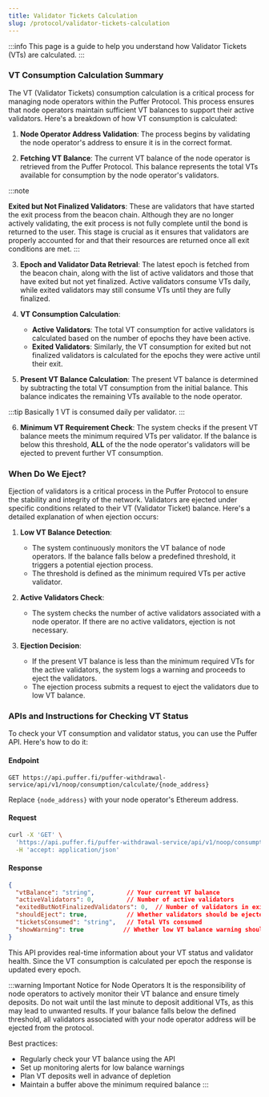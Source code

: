 ```yaml
---
title: Validator Tickets Calculation
slug: /protocol/validator-tickets-calculation
---
```


:::info 
This page is a guide to help you understand how Validator Tickets (VTs) are calculated.
:::

### VT Consumption Calculation Summary

The VT (Validator Tickets) consumption calculation is a critical process for managing node operators within the Puffer Protocol. This process ensures that node operators maintain sufficient VT balances to support their active validators. Here's a breakdown of how VT consumption is calculated:

1. **Node Operator Address Validation**: The process begins by validating the node operator's address to ensure it is in the correct format.

2. **Fetching VT Balance**: The current VT balance of the node operator is retrieved from the Puffer Protocol. This balance represents the total VTs available for consumption by the node operator's validators.

:::note

**Exited but Not Finalized Validators**: These are validators that have started the exit process from the beacon chain. Although they are no longer actively validating, the exit process is not fully complete until the bond is returned to the user. This stage is crucial as it ensures that validators are properly accounted for and that their resources are returned once all exit conditions are met.
:::

3. **Epoch and Validator Data Retrieval**: The latest epoch is fetched from the beacon chain, along with the list of active validators and those that have exited but not yet finalized. Active validators consume VTs daily, while exited validators may still consume VTs until they are fully finalized.

4. **VT Consumption Calculation**:
   - **Active Validators**: The total VT consumption for active validators is calculated based on the number of epochs they have been active.
   - **Exited Validators**: Similarly, the VT consumption for exited but not finalized validators is calculated for the epochs they were active until their exit.

5. **Present VT Balance Calculation**: The present VT balance is determined by subtracting the total VT consumption from the initial balance. This balance indicates the remaining VTs available to the node operator.

:::tip
Basically 1 VT is consumed daily per validator.
:::

6. **Minimum VT Requirement Check**: The system checks if the present VT balance meets the minimum required VTs per validator. If the balance is below this threshold, **ALL** of the the node operator's validators will be ejected to prevent further VT consumption.

### When Do We Eject?

Ejection of validators is a critical process in the Puffer Protocol to ensure the stability and integrity of the network. Validators are ejected under specific conditions related to their VT (Validator Ticket) balance. Here's a detailed explanation of when ejection occurs:

1. **Low VT Balance Detection**:
   - The system continuously monitors the VT balance of node operators. If the balance falls below a predefined threshold, it triggers a potential ejection process.
   - The threshold is defined as the minimum required VTs per active validator.

2. **Active Validators Check**:
   - The system checks the number of active validators associated with a node operator. If there are no active validators, ejection is not necessary.

3. **Ejection Decision**:
   - If the present VT balance is less than the minimum required VTs for the active validators, the system logs a warning and proceeds to eject the validators.
   - The ejection process submits a request to eject the validators due to low VT balance.

### APIs and Instructions for Checking VT Status

To check your VT consumption and validator status, you can use the Puffer API. Here's how to do it:

#### Endpoint
```
GET https://api.puffer.fi/puffer-withdrawal-service/api/v1/noop/consumption/calculate/{node_address}
```

Replace `{node_address}` with your node operator's Ethereum address.

#### Request
```bash
curl -X 'GET' \
  'https://api.puffer.fi/puffer-withdrawal-service/api/v1/noop/consumption/calculate/{node_address}' \
  -H 'accept: application/json'
```

#### Response
```json
{
  "vtBalance": "string",         // Your current VT balance
  "activeValidators": 0,         // Number of active validators
  "exitedButNotFinalizedValidators": 0,  // Number of validators in exit state
  "shouldEject": true,           // Whether validators should be ejected
  "ticketsConsumed": "string",   // Total VTs consumed
  "showWarning": true           // Whether low VT balance warning should be shown
}
```

This API provides real-time information about your VT status and validator health. Since the VT consumption is calculated per epoch the response is updated every epoch.

:::warning Important Notice for Node Operators
It is the responsibility of node operators to actively monitor their VT balance and ensure timely deposits. Do not wait until the last minute to deposit additional VTs, as this may lead to unwanted results. If your balance falls below the defined threshold, all validators associated with your node operator address will be ejected from the protocol.

Best practices:
- Regularly check your VT balance using the API
- Set up monitoring alerts for low balance warnings
- Plan VT deposits well in advance of depletion
- Maintain a buffer above the minimum required balance
:::

